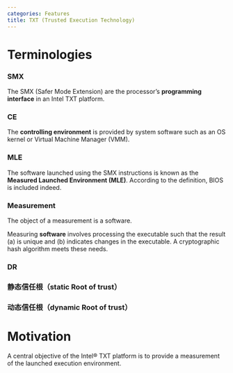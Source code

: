```yaml
---
categories: Features
title: TXT (Trusted Execution Technology)
---
```


# Terminologies

### SMX

The SMX (Safer Mode Extension) are the processor’s **programming interface** in an Intel TXT platform.

### CE

The **controlling environment** is provided by system software such as an OS kernel or Virtual Machine Manager (VMM).

### MLE

The software launched using the SMX instructions is known as the **Measured Launched Environment (MLE)**. According to the definition, BIOS is included indeed.

### Measurement

The object of a measurement is a software.

Measuring **software** involves processing the executable such that the result (a) is unique and (b) indicates changes in the executable. A cryptographic hash algorithm meets these needs.

### DR

### 静态信任根（static Root of trust）

### 动态信任根（dynamic Root of trust）

# Motivation

A central objective of the Intel® TXT platform is to provide a measurement of the launched execution environment.
